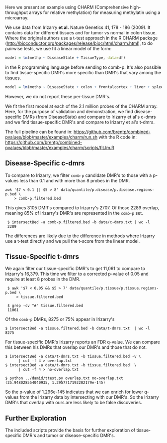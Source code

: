 Here we present an example using CHARM (Comprehensive high-throughput arrays
for relative methylation) for measuring methylatin using a microarray.

We use data from Irizarry **et al.** Nature Genetics 41, 178 - 186 (2009).
It contains data for different tissues and for tumor vs normal in colon
tissue. Where the original authors use a t-test approach in the R CHARM
package (http://bioconductor.org/packages/release/bioc/html/charm.html),
to do pairwise tests, we use fit a linear model of the form:

```R
model = lm(methp ~ DiseaseState + TissueType, data=df)
```

in the R programming language before sending to comb-p.
It's also possible to find tissue-specific DMR's more specific
than DMR's that vary among the tissues.

```R
model = lm(methp ~ DiseaseState + colon + frontalcortex + liver + spleen)
```

However, we do not report these per-tissue DMR's.

We fit the first model at each of the 2.1 million probes of the CHARM array.
Here, for the purpose of validation and demonstration, we find disease-specific 
DMRs (from DiseaseState) and compare to Irizarry et al's c-dmrs and we find
tissue-specific DMR's and compare to Irizarry et al's t-dmrs.

The full pipeline can be found in:
https://github.com/brentp/combined-pvalues/blob/master/examples/charm/run.sh
with the R code in:
https://github.com/brentp/combined-pvalues/blob/master/examples/charm/scripts/fit.lm.R

Disease-Specific c-dmrs
-----------------------

To compare to Irizarry, we filter `comb-p` candidate DMR's to those
with a p-values less than 0.1 and with more than 8 probes in the DMR.

```Shell
awk '$7 < 0.1 || $5 > 8' data/quantile/p.disease/p.disease.regions-p.bed \
    > comb-p.filtered.bed
```
This gives 3105 DMR's compared to Irizarry's 2707. Of those 2289 overlap,
meaning 85% of Irizarry's DMR's are represented in the `comb-p` set.

```Shell
 $ intersectBed -a comb-p.filtered.bed -b data/c-dmrs.txt | wc -l
 2289
```
The differences are likely due to the difference in methods where Irizarry use
a t-test directly and we pull the t-score from the linear model.

Tissue-Specific t-dmrs
----------------------

We again filter our tissue-specific DMR's to get 11,061 to compare to
Irizarry's 16,379.
This time we filter to a corrected p-value of 0.05 and require at least
8 probes in the DMR.

```Shell
 $ awk '$7 < 0.05 && $5 > 7' data/quantile/p.tissue/p.tissue.regions-p.bed \
     > tissue.filtered.bed

 $ grep -cv "#" tissue.filtered.bed 
 11061
```
Of the `comb-p` DMRs, 8275 or 75% appear in Irizarry's

```Shell
$ intersectBed -a tissue.filtered.bed -b data/t-dmrs.txt  | wc -l
8275
```

For tissue-specific DMR's Irizarry reports an FDR q-value. We can
compare this between his DMRs that overlap our DMR's and those that do
not.

```Shell
$ intersectBed -a data/t-dmrs.txt -b tissue.filtered.bed -v \
      | cut -f 4 > overlap.txt                    
$ intersectBed -a data/t-dmrs.txt -b tissue.filtered.bed  \
      | cut -f 4 > no-overlap.txt

$ python ../damid/ttest.py overlap.txt no-overlap.txt 
(25.948028554040935, 1.2957717193202179e-145)
```
So the p-value of 1.296e-145 indicates that we can enrich for
lower q-values from the Irizarry data by intersecting with our
DMR's. So the Irizarry DMR's that overlap with ours are less
likely to be false discoveries.

Further Exploration
-------------------

The included scripts provide the basis for further exploration of
tissue-specific DMR's and tumor or disease-specific DMR's.
